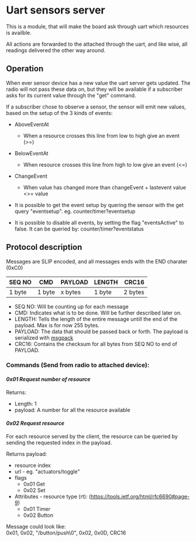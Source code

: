 # Uart sensors server
This is a module, that will make the board ask through uart which resources is availble.

All actions are forwarded to the attached through the uart, and like wise, all readings delivered the other way around.

## Operation
When ever sensor device has a new value the uart server gets updated. The radio will not pass these data on, but they will be available if a subscriber asks for its current value through the "get" command.

If a subscriber chose to observe a sensor, the sensor will emit new values, based on the setup of the 3 kinds of events:
* AboveEventAt
	* When a resource crosses this line from low to high give an event (>=)
* BelowEventAt
	* When resource crosses this line from high to low give an event (<=)
* ChangeEvent
	* When value has changed more than changeEvent + lastevent value <>= value

* It is possible to get the event setup by quering the sensor with the get query "eventsetup".
eg. counter/timer?eventsetup

* It is possible to disable all events, by setting the flag "eventsActive" to false.
It can be queried by:
counter/timer?eventstatus

## Protocol description

Messages are SLIP encoded, and all messages ends with the END charater (0xC0)

| SEQ NO | CMD | PAYLOAD | LENGTH | CRC16 |
|--------|:---:|---------|--------|------:|
| 1 byte | 1 byte | x bytes | 1 byte | 2 bytes|

* SEQ NO: Will be counting up for each message
* CMD: Indicates what is to be done. Will be further described later on.
* LENGTH: Tells the length of the entire message untill the end of the payload. Max is for now 255 bytes.
* PAYLOAD: The data that should be passed back or forth. The payload is serialized with [msgpack](https://msgpack.org)
* CRC16: Contains the checksum for all bytes from SEQ NO to end of PAYLOAD.

### Commands (Send from radio to attached device):

#### *0x01 Request number of resource*

Returns:
* Length: 1
* payload: A number for all the resource available

#### *0x02 Request resource*
For each resource served by the client, the resource can be queried by sending the requested index in the payload.

Returns payload:
* resource index
* url - eg. "actuators/toggle"
* flags
	* 0x01 Get
	* 0x02 Set
* Attributes - resource type (rt): (https://tools.ietf.org/html/rfc6690#page-9)
	* 0x01 Timer
	* 0x02 Button

Message could look like:<br>
0x01, 0x02, "/button/push\0", 0x02, 0x0D, CRC16
